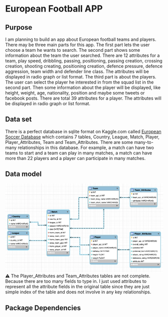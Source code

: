 # European Football APP

## Purpose
I am planning to build an app about European football teams and players. There may be three main parts for this app. The first part lets the user choose a team he wants to search. The second part shows some information about the team the user searched. There are 12 attributes for a team, play speed, dribbling, passing, positioning, passing creation, crossing creation, shooting creating, positioning creation, defence pressure, defence aggression, team width and defender line class. The attributes will be displayed in radio graph or list format. The third part is about the players. The user can select the player he interested in from the squad list in the second part. Then some information about the player will be displayed, like height, weight, age, nationality, position and maybe some tweets or facebook posts. There are total 39 attributes for a player. The attributes will be displayed in radio graph or list format.

## Data set
There is a perfect database in sqlite format on Kaggle.com called [European Soccer Database](https://www.kaggle.com/hugomathien/soccer) which contains 7 tables, Country, League, Match, Player, Player_Attributes, Team and Team_Attributes. There are some many-to-many relationships in this database. For example, a match can have two teams to start and a team can play in many matches, a match can have more than 22 players and a player can participate in many matches. 

## Data model
![Data Model](./static/img/data_model.png)
:warning: The Player_Attributes and Team_Attributes tables are not complete. Because there are too many fields to type in. I just used attributes to represent all the attribute fields in the original table since they are just simple index of the table and does not involve in any key relationships.

## Package Dependencies